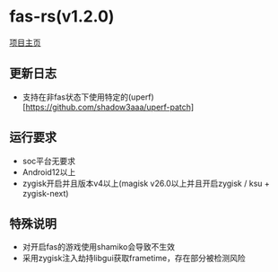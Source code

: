 # fas-rs(v1.2.0)
[项目主页](https://github.com/shadow3aaa/fas-rs)

## 更新日志
- 支持在非fas状态下使用特定的(uperf)[https://github.com/shadow3aaa/uperf-patch]

## 运行要求
- soc平台无要求
- Android12以上
- zygisk开启并且版本v4以上(magisk v26.0以上并且开启zygisk / ksu + zygisk-next)

## 特殊说明
- 对开启fas的游戏使用shamiko会导致不生效
- 采用zygisk注入劫持libgui获取frametime，存在部分被检测风险
